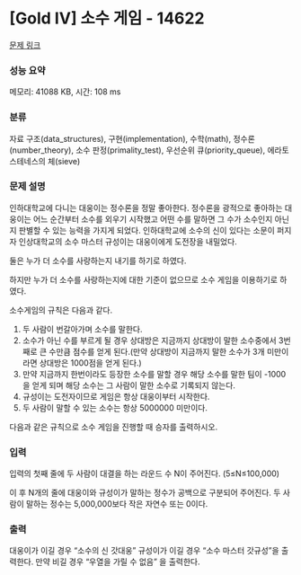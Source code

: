 # [Gold IV] 소수 게임 - 14622 

[문제 링크](https://www.acmicpc.net/problem/14622) 

### 성능 요약

메모리: 41088 KB, 시간: 108 ms

### 분류

자료 구조(data_structures), 구현(implementation), 수학(math), 정수론(number_theory), 소수 판정(primality_test), 우선순위 큐(priority_queue), 에라토스테네스의 체(sieve)

### 문제 설명

<p dir="ltr">인하대학교에 다니는 대웅이는 정수론을 정말 좋아한다. 정수론을 광적으로 좋아하는 대웅이는 어느 순간부터 소수를 외우기 시작했고 어떤 수를 말하면 그 수가 소수인지 아닌지 판별할 수 있는 능력을 가지게 되었다. 인하대학교에 소수의 신이 있다는 소문이 퍼지자 인상대학교의 소수 마스터 규성이는 대웅이에게 도전장을 내밀었다.</p>

<p dir="ltr">둘은 누가 더 소수를 사랑하는지 내기를 하기로 하였다.</p>

<p dir="ltr">하지만 누가 더 소수를 사랑하는지에 대한 기준이 없으므로 소수 게임을 이용하기로 하였다.</p>

<p dir="ltr">소수게임의 규칙은 다음과 같다. </p>

<ol dir="ltr">
	<li>두 사람이 번갈아가며 소수를 말한다.</li>
	<li>소수가 아닌 수를 부르게 될 경우 상대방은 지금까지 상대방이 말한 소수중에서 3번째로 큰 수만큼 점수를 얻게 된다.(만약 상대방이 지금까지 말한 소수가 3개 미만이라면 상대방은 1000점을 얻게 된다.)</li>
	<li>만약 지금까지 한번이라도 등장한 소수를 말할 경우 해당 소수를 말한 팀이 -1000을 얻게 되며 해당 소수는 그 사람이 말한 소수로 기록되지 않는다.</li>
	<li>규성이는 도전자이므로 게임은 항상 대웅이부터 시작한다.</li>
	<li>두 사람이 말할 수 있는 소수는 항상 5000000 미만이다.</li>
</ol>

<p>다음과 같은 규칙으로 소수 게임을 진행할 때 승자를 출력하시오. </p>

### 입력 

 <p dir="ltr">입력의 첫째 줄에 두 사람이 대결을 하는 라운드 수 N이 주어진다. (5≤N≤100,000)</p>

<p>이 후 N개의 줄에 대웅이와 규성이가 말하는 정수가 공백으로 구분되어 주어진다. 두 사람이 말하는 정수는 5,000,000보다 작은 자연수 또는 0이다.</p>

### 출력 

 <p>대웅이가 이길 경우 “소수의 신 갓대웅” 규성이가 이길 경우 “소수 마스터 갓규성”을 출력한다. 만약 비길 경우 “우열을 가릴 수 없음” 을 출력한다.</p>

